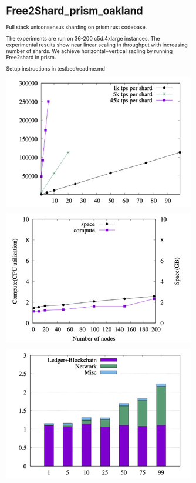 # Free2Shard_prism_oakland
Full stack uniconsensus sharding on prism rust codebase.

The experiments are run on 36-200 c5d.4xlarge instances. The experimental results show near linear scaling in throughput with increasing number of shards. We achieve horizontal+vertical sacling by running Free2shard in prism.

Setup instructions in testbed/readme.md

![Net throughput plot](tpplot2.png)

![Compute/memory](sc1.png)

![Compute components](compute_1k.png)
